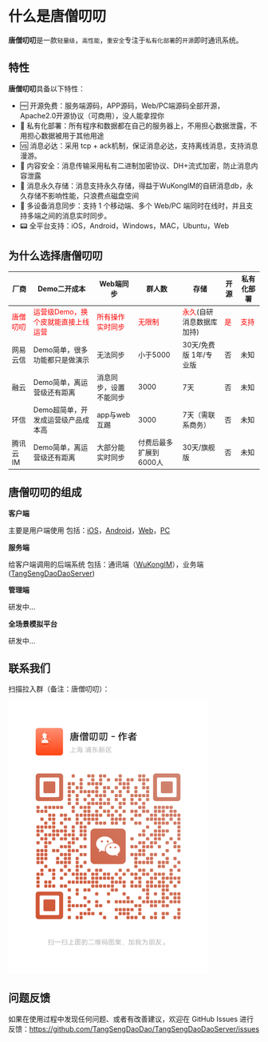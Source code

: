 # 什么是唐僧叨叨

**唐僧叨叨**是一款`轻量级`，`高性能`，`重安全`专注于`私有化部署`的`开源`即时通讯系统。

## 特性

**唐僧叨叨**具备以下特性：

- 🆓 开源免费：服务端源码，APP源码，Web/PC端源码全部开源，Apache2.0开源协议（可商用），没人能拿捏你
- 🔏 私有化部署：所有程序和数据都在自己的服务器上，不用担心数据泄露，不用担心数据被用于其他用途
- 🆚 消息必达：采用 tcp + ack机制，保证消息必达，支持离线消息，支持消息漫游。
- 🔐 内容安全：消息传输采用私有二进制加密协议、DH+流式加密，防止消息内容泄露
- 💽 消息永久存储：消息支持永久存储，得益于WuKongIM的自研消息db，永久存储不影响性能，只浪费点磁盘空间
- 📱 多设备消息同步：支持 1 个移动端、多个 Web/PC 端同时在线时，并且支持多端之间的消息实时同步。
- 📟 全平台支持：iOS，Android，Windows，MAC，Ubuntu，Web


## 为什么选择唐僧叨叨


厂商 | Demo二开成本 | Web端同步 | 群人数 | 存储 | 开源 | 私有化部署
---|--- |--- |--- |---  |--- |--- 
<label style="color:red">唐僧叨叨</label> | <label style="color:red">运营级Demo，换个皮就能直接上线运营</label> | <label style="color:red">所有操作实时同步 </label> | <label style="color:red">无限制</label>  | <label style="color:red">永久</label>(自研消息数据库加持) | <label style="color:red">是 </label> | <label style="color:red">支持 </label> 
网易云信  | Demo简单，很多功能都只是做演示 | 无法同步 | 小于5000  | 30天/免费版 1年/专业版 | 否 | 未知
融云  | Demo简单，离运营级还有距离 | 消息同步，设置不能同步 | 3000 | 7天 | 否 | 未知
环信  | Demo超简单，开发成运营级产品成本高 | app与web互踢  | 3000 | 7天（需联系商务） | 否 | 未知
腾讯云IM | Demo简单，离运营级还有距离  | 大部分能实时同步 | 付费后最多扩展到6000人 | 30天/旗舰版 | 否 | 未知



## 唐僧叨叨的组成


**客户端**

主要是用户端使用 包括：[iOS](https://github.com/TangSengDaoDao/TangSengDaoDaoiOS)，[Android](https://github.com/TangSengDaoDao/TangSengDaoDaoAndroid)，[Web](https://github.com/TangSengDaoDao/TangSengDaoDaoWeb)，[PC](https://github.com/TangSengDaoDao/TangSengDaoDaoWeb)

**服务端**

给客户端调用的后端系统 包括：通讯端（[WuKongIM](https://github.com/WuKongIM/WuKongIM)），业务端([TangSengDaoDaoServer](https://github.com/TangSengDaoDao/TangSengDaoDaoServer))

**管理端**

研发中...

**全场景模拟平台**

研发中...


## 联系我们

扫描拉入群（备注：唐僧叨叨）：

<img src="./tsdaodaowechat.jpg" style="width:400px">

## 问题反馈

如果在使用过程中发现任何问题、或者有改善建议，欢迎在 GitHub Issues 进行反馈：https://github.com/TangSengDaoDao/TangSengDaoDaoServer/issues
